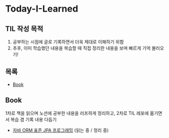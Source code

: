 # Today-I-Learned
## TIL 작성 목적
1. 공부하는 시점에 글로 기록하면서 더욱 제대로 이해하기 위함
2. 추후, 이미 학습했던 내용을 복습할 때 직접 정리한 내용을 보며 빠르게 기억 불러오기!

## 목록
* [Book](#book)

## Book
1차로 책을 읽으며 노션에 공부한 내용을 러프하게 정리하고, 2차로 TIL 레포에 옮기면서 복습 겸 기록 내용 다듬기

* [자바 ORM 표준 JPA 프로그래밍](https://github.com/rhyun9584/Today-I-Learned/tree/main/Book/%EC%9E%90%EB%B0%94-ORM-%ED%91%9C%EC%A4%80-JPA-%ED%94%84%EB%A1%9C%EA%B7%B8%EB%9E%98%EB%B0%8D) (읽는 중 / 정리 중)
